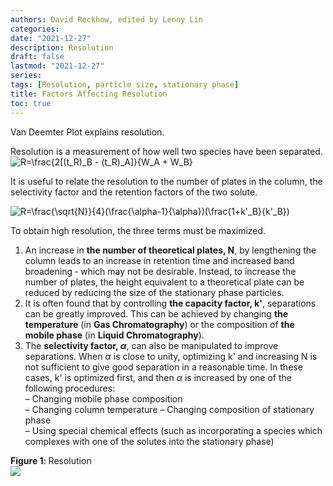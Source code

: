 ```yaml
---
authors: David Reckhow, edited by Lenny Lin
categories: 
date: "2021-12-27"
description: Resolution
draft: false
lastmod: "2021-12-27"
series: 
tags: [Resolution, particle size, stationary phase]
title: Factors Affecting Resolution
toc: true
---
```


Van Deemter Plot explains resolution.


<!--more-->
Resolution is a measurement of how well two species have been separated.  
<img src="https://latex.codecogs.com/svg.latex?\space R=\frac{2[(t_R)_B - (t_R)_A]}{W_A + W_B}" title=" R=\frac{2[(t_R)_B - (t_R)_A]}{W_A + W_B}" />  

It is useful to relate the resolution to the number of plates in the column, the selectivity factor and the retention factors of the two solute.

<img src="https://latex.codecogs.com/svg.latex?\space R=\frac{\sqrt{N}}{4}(\frac{\alpha-1}{\alpha})(\frac{1+k'_B}{k'_B})" title=" R=\frac{\sqrt{N}}{4}(\frac{\alpha-1}{\alpha})(\frac{1+k'_B}{k'_B})" />


To obtain high resolution, the three terms must be maximized. 
1) An increase in <b>the number of theoretical plates, N</b>, by lengthening the column leads to an increase in retention time and increased band broadening ‐ which may not be desirable. Instead, to increase the number of plates, the height equivalent to a theoretical plate can be reduced by reducing the size of the stationary phase particles.  
2) It is often found that by controlling <b>the capacity factor, k'</b>, separations can be greatly improved. This can be achieved by changing  <b>the temperature</b> (in <b>Gas Chromatography</b>) or the composition of <b>the mobile phase</b> (in <b>Liquid Chromatography</b>).  
3) The <b>selectivity factor, $\alpha$</b>, can also be manipulated to improve separations. When $\alpha$ is close to unity, optimizing k' and increasing N is not sufficient to give good separation in a reasonable time. In these cases, k' is optimized first, and then $\alpha$ is increased by one of the following procedures:  
– Changing mobile phase composition  
– Changing column temperature 
– Changing composition of stationary phase  
– Using special chemical effects (such as incorporating a species which complexes with one of the solutes into the stationary phase)  

<figcaption><b>Figure 1</b>: Resolution</figcaption>
<img src = "/docs/images/Screenshot 2021-12-27 143108.png"/> 
